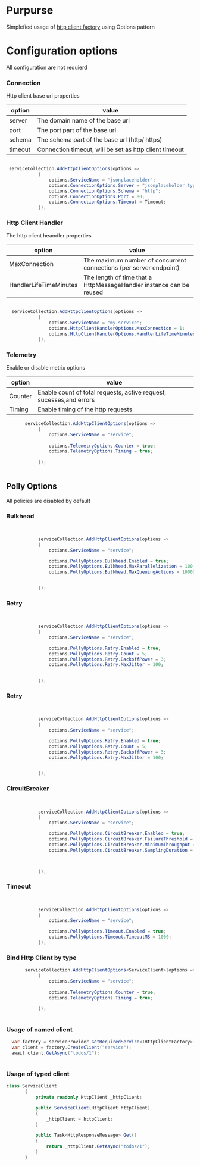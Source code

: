 # Purpurse 

Simplefied usage of [http client factory](https://docs.microsoft.com/en-us/dotnet/architecture/microservices/implement-resilient-applications/use-httpclientfactory-to-implement-resilient-http-requests) using Options pattern

# Configuration options
All configuration are not requierd

### Connection
Http client base url properties

| option | value |
| ------ | ------ |
| server | The domain name of the base url  |
| port | The port part of the base url |
| schema | The schema part of the base url (http/ https) |
| timeout | Connection timeout, will be set as http client timeout |

  
```csharp

 serviceCollection.AddHttpClientOptions(options =>
            {
                options.ServiceName = "jsonplaceholder";
                options.ConnectionOptions.Server = "jsonplaceholder.typicode.com";
                options.ConnectionOptions.Schema = "http";
                options.ConnectionOptions.Port = 80;
                options.ConnectionOptions.Timeout = Timeout; 
            });

```


### Http Client Handler
The http client heandler properties 
 
| option | value |
| ------ | ------ |
| MaxConnection | The maximum number of concurrent connections (per server endpoint) |
| HandlerLifeTimeMinutes | The length of time that a HttpMessageHandler instance can be reused |

 
```csharp

  serviceCollection.AddHttpClientOptions(options =>
            {
                options.ServiceName = "my-service"; 
                options.HttpClientHandlerOptions.MaxConnection = 1;
                options.HttpClientHandlerOptions.HandlerLifeTimeMinutes = 10;
            });

```

### Telemetry
Enable or disable metrix options

| option | value |
| ------ | ------ |
| Counter | Enable count of total requests, active request, sucesses,and errors |
| Timing |  Enable timing of the http requests |

 
```csharp
       serviceCollection.AddHttpClientOptions(options =>
            {
                options.ServiceName = "service";
             
                options.TelemetryOptions.Counter = true;
                options.TelemetryOptions.Timing = true;
  
            });
            
```

## Polly Options
All policies are disabled by default

### Bulkhead
 
```csharp

  
            serviceCollection.AddHttpClientOptions(options =>
            {
                options.ServiceName = "service";

                options.PollyOptions.Bulkhead.Enabled = true;
                options.PollyOptions.Bulkhead.MaxParallelization = 100;
                options.PollyOptions.Bulkhead.MaxQueuingActions = 10000;


            });
```

### Retry

```csharp

  
            serviceCollection.AddHttpClientOptions(options =>
            {
                options.ServiceName = "service";

                options.PollyOptions.Retry.Enabled = true;
                options.PollyOptions.Retry.Count = 5;
                options.PollyOptions.Retry.BackoffPower = 3;
                options.PollyOptions.Retry.MaxJitter = 100;


            });
```


### Retry

```csharp

  
            serviceCollection.AddHttpClientOptions(options =>
            {
                options.ServiceName = "service";

                options.PollyOptions.Retry.Enabled = true;
                options.PollyOptions.Retry.Count = 5;
                options.PollyOptions.Retry.BackoffPower = 3;
                options.PollyOptions.Retry.MaxJitter = 100;


            });
```

### CircuitBreaker

```csharp

  
            serviceCollection.AddHttpClientOptions(options =>
            {
                options.ServiceName = "service";

                options.PollyOptions.CircuitBreaker.Enabled = true;
                options.PollyOptions.CircuitBreaker.FailureThreshold = 0.7;
                options.PollyOptions.CircuitBreaker.MinimumThroughput = 20;
                options.PollyOptions.CircuitBreaker.SamplingDuration = 1000;



            });
```

### Timeout

```csharp

  
            serviceCollection.AddHttpClientOptions(options =>
            {
                options.ServiceName = "service";

                options.PollyOptions.Timeout.Enabled = true;
                options.PollyOptions.Timeout.TimeoutMS = 1000; 
            });
```

### Bind Http Client by type

```csharp
       serviceCollection.AddHttpClientOptions<ServiceClient>(options =>
            {
                options.ServiceName = "service";
             
                options.TelemetryOptions.Counter = true;
                options.TelemetryOptions.Timing = true;
  
            });
            
```
 
 ### Usage of named client
 ```csharp
   var factory = serviceProvider.GetRequiredService<IHttpClientFactory>();
   var client = factory.CreateClient("service");
   await client.GetAsync("todos/1");
    
 ```
 
 ### Usage of typed client
 ```csharp
 class ServiceClient
        {
            private readonly HttpClient _httpClient;

            public ServiceClient(HttpClient httpClient)
            {
                _httpClient = httpClient;
            }

            public Task<HttpResponseMessage> Get()
            {
                return _httpClient.GetAsync("todos/1");
            }
        }
 ```

